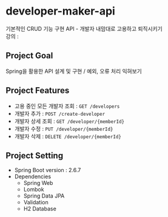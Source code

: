 # developer-maker-api
기본적인 CRUD 기능 구현 API - 개발자 내맘대로 고용하고 퇴직시키기                       
강의 : 

## Project Goal
Spring을 활용한 API 설계 및 구현 / 예외, 오류 처리 익혀보기

## Project Features
- 고용 중인 모든 개발자 조회 : `GET /developers`
- 개발자 추가 : `POST /create-developer`
- 개발자 상세 조회 : `GET /developer/{memberId}`
- 개발자 수정 : `PUT /developer/{memberId}`
- 개발자 삭제 : `DELETE /developer/{memberId}`

## Project Setting              
* Spring Boot version : 2.6.7                   
* Dependencies
  - Spring Web
  - Lombok      
  - Spring Data JPA
  - Validation
  - H2 Database   
